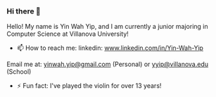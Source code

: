 ### Hi there 👋

Hello! My name is Yin Wah Yip, and I am currently a junior majoring in Computer Science at Villanova University!


- 📫 How to reach me: 
linkedin: 
www.linkedin.com/in/Yin-Wah-Yip

Email me at:
yinwah.yip@gmail.com (Personal)
or
yyip@villanova.edu (School)



- ⚡ Fun fact: I've played the violin for over 13 years!

